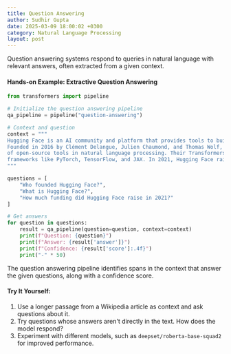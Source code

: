 ```yaml
---
title: Question Answering
author: Sudhir Gupta
date: 2025-03-09 18:00:02 +0300
category: Natural Language Processing
layout: post
---
```

Question answering systems respond to queries in natural language with relevant answers, often extracted from a given context.

#### Hands-on Example: Extractive Question Answering

```python
from transformers import pipeline

# Initialize the question answering pipeline
qa_pipeline = pipeline("question-answering")

# Context and question
context = """
Hugging Face is an AI community and platform that provides tools to build, train, and deploy machine learning models. 
Founded in 2016 by Clément Delangue, Julien Chaumond, and Thomas Wolf, the company has grown to become a leading provider 
of open-source tools in natural language processing. Their Transformers library has over 50,000 GitHub stars and supports 
frameworks like PyTorch, TensorFlow, and JAX. In 2021, Hugging Face raised $100 million in a Series C funding round.
"""

questions = [
    "Who founded Hugging Face?",
    "What is Hugging Face?",
    "How much funding did Hugging Face raise in 2021?"
]

# Get answers
for question in questions:
    result = qa_pipeline(question=question, context=context)
    print(f"Question: {question}")
    print(f"Answer: {result['answer']}")
    print(f"Confidence: {result['score']:.4f}")
    print("-" * 50)
```

The question answering pipeline identifies spans in the context that answer the given questions, along with a confidence score.

#### Try It Yourself:
1. Use a longer passage from a Wikipedia article as context and ask questions about it.
2. Try questions whose answers aren't directly in the text. How does the model respond?
3. Experiment with different models, such as `deepset/roberta-base-squad2` for improved performance.
